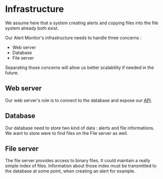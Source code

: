 # Infrastructure

We assume here that a system creating alerts and copying files into the file system already both exist.

Our Alert Monitor's infrastructure needs to handle three concerns :

- Web server
- Database
- File server

Separating those concerns will allow us better scalability if needed in the future.

## Web server

Our web server's role is to connect to the database and expose our [API](api.md).

## Database

Our database need to store two kind of data : alerts and file informations.
We want to store were to find files on the File server as well.

## File server

The file server provides access to binary files. It could maintain a really simple index of files. Information about those index must be transmitted to the database at some point, when creating an alert for example.
